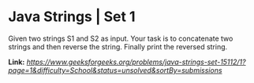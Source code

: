# Java Strings | Set 1
Given two strings S1 and S2 as input. Your task is to concatenate two strings and then reverse the string. Finally print the reversed string.  
  
**Link:** _https://www.geeksforgeeks.org/problems/java-strings-set-15112/1?page=1&difficulty=School&status=unsolved&sortBy=submissions_

